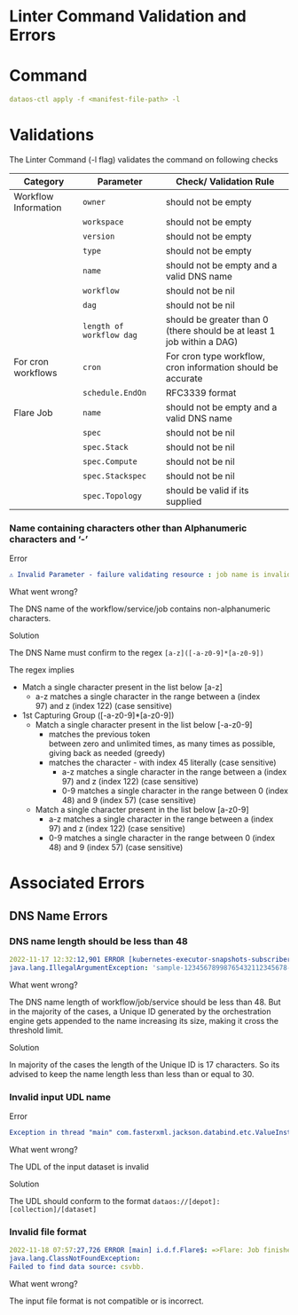 # Linter Command Validation and Errors

# Command

```yaml
dataos-ctl apply -f <manifest-file-path> -l
```

# Validations

The Linter Command (-l flag) validates the command on following checks

| Category | Parameter | Check/ Validation Rule |
| --- | --- | --- |
| Workflow Information | `owner` | should not be empty |
|  | `workspace` | should not be empty |
|  | `version` | should not be empty |
|  | `type` | should not be empty |
|  | `name` | should not be empty and a valid DNS name |
|  | `workflow` | should not be nil |
|  | `dag` | should not be nil |
|  | `length of workflow dag` | should be greater than 0 (there should be at least 1 job within a DAG) |
| For cron workflows | `cron` | For cron type workflow, cron information should be accurate |
|  | `schedule.EndOn` | RFC3339 format |
| Flare Job | `name` | should not be empty and a valid DNS name |
|  | `spec` | should not be nil |
|  | `spec.Stack` | should not be nil |
|  | `spec.Compute` | should not be nil |
|  | `spec.Stackspec` | should not be nil |
|  | `spec.Topology` | should be valid if its supplied |

### Name containing characters other than Alphanumeric characters and ‘-’

Error

```yaml
⚠️ Invalid Parameter - failure validating resource : job name is invalid sample-$, must be less than 48 chars and conform to the following regex: [a-z]([-a-z0-9]*[a-z0-9])?
```

What went wrong?

The DNS name of the workflow/service/job contains non-alphanumeric characters.

Solution

The DNS Name must confirm to the regex `[a-z]([-a-z0-9]*[a-z0-9])`

The regex implies

- Match a single character present in the list below [a-z]
    - a-z matches a single character in the range between a (index 97) and z (index 122) (case sensitive)
- 1st Capturing Group ([-a-z0-9]*[a-z0-9])
    - Match a single character present in the list below [-a-z0-9]
        - matches the previous token between zero and unlimited times, as many times as possible, giving back as needed (greedy)
        - matches the character - with index 45 literally (case sensitive)
            - a-z matches a single character in the range between a (index 97) and z (index 122) (case sensitive)
            - 0-9 matches a single character in the range between 0 (index 48) and 9 (index 57) (case sensitive)
    - Match a single character present in the list below [a-z0-9]
        - a-z matches a single character in the range between a (index 97) and z (index 122) (case sensitive)
        - 0-9 matches a single character in the range between 0 (index 48) and 9 (index 57) (case sensitive)

# Associated Errors

## DNS Name Errors

### DNS name length should be less than 48

```yaml
2022-11-17 12:32:12,901 ERROR [kubernetes-executor-snapshots-subscribers-0] o.a.s.s.c.k.ExecutorPodsSnapshotsStoreImpl: Going to stop due to IllegalArgumentException
java.lang.IllegalArgumentException: 'sample-12345678998765432112345678-d606d38485934408' in spark.kubernetes.executor.podNamePrefix is invalid. must conform https://kubernetes.io/docs/concepts/overview/working-with-objects/names/#dns-label-names and the value length <= 47
```

What went wrong?

The DNS name length of workflow/job/service should be less than 48. But in the majority of the cases, a Unique ID generated by the orchestration engine gets appended to the name increasing its size, making it cross the threshold limit.

Solution

In majority of the cases the length of the Unique ID is 17 characters. So its advised to keep the name length less than less than or equal to 30.

### Invalid input UDL name

Error

```yaml
Exception in thread "main" com.fasterxml.jackson.databind.etc.ValueInstantiationException: Cannot construct instance of `io.dataos.flare.configurations.job.input.Input`, problem: Invalid dataset found: dataos:////thirdparty01:analytics/survey_unpivot/unpivot_data.csv
```

What went wrong?

The UDL of the input dataset is invalid

Solution

The UDL should conform to the format `dataos://[depot]:[collection]/[dataset]`


### Invalid file format

```yaml
2022-11-18 07:57:27,726 ERROR [main] i.d.f.Flare$: =>Flare: Job finished with error build version: 6.0.91-dev; workspace name: public; workflow name: test-03-dataset; workflow run id: 3bdc1dcb-5130-49a5-97e9-e332e238396a; run as user: piyushjoshi; job name: sample-123; job run id: 3b0c3db5-ea06-4727-96ff-8f493ff80257; 
java.lang.ClassNotFoundException: 
Failed to find data source: csvbb. 
```

What went wrong?

The input file format is not compatible or is incorrect.